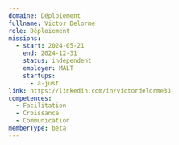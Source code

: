 ```yaml
---
domaine: Déploiement
fullname: Victor Delorme
role: Déploiement
missions:
  - start: 2024-05-21
    end: 2024-12-31
    status: independent
    employer: MALT
    startups:
      - a-just
link: https://linkedin.com/in/victordelorme33
competences:
  - Facilitation
  - Croissance
  - Communication
memberType: beta
---
```

